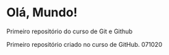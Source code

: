 # Olá, Mundo! 
 Primeiro repositório do curso de Git e Github

Primeiro repositório criado no curso de GitHub. 071020